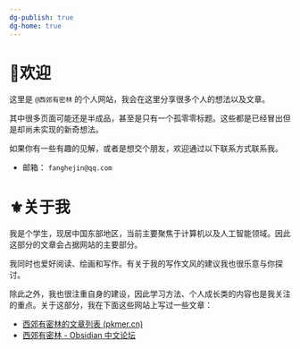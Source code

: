 ```yaml
---
dg-publish: true
dg-home: true
---
```

# 🎉欢迎
这里是 `@西郊有密林` 的个人网站，我会在这里分享很多个人的想法以及文章。

其中很多页面可能还是半成品，甚至是只有一个孤零零标题。这些都是已经冒出但是却尚未实现的新奇想法。

如果你有一些有趣的见解，或者是想交个朋友，欢迎通过以下联系方式联系我。
- 邮箱： `fanghejin@qq.com`
# ⚜关于我
我是个学生，现居中国东部地区，当前主要聚焦于计算机以及人工智能领域。因此这部分的文章会占据网站的主要部分。

我同时也爱好阅读、绘画和写作。有关于我的写作文风的建议我也很乐意与你探讨。

除此之外，我也很注重自身的建设，因此学习方法、个人成长类的内容也是我关注的重点。关于这部分，我在下面这些网站上写过一些文章：
- [西郊有密林的文章列表 (pkmer.cn)](https://pkmer.cn/authors/%E8%A5%BF%E9%83%8A%E6%9C%89%E5%AF%86%E6%9E%97/)
- [西郊有密林 - Obsidian 中文论坛](https://forum-zh.obsidian.md/u/%E8%A5%BF%E9%83%8A%E6%9C%89%E5%AF%86%E6%9E%97/)
# 